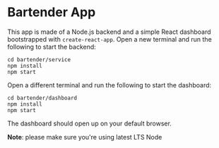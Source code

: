 # Bartender App

This app is made of a Node.js backend and a simple React dashboard
bootstrapped with `create-react-app`. Open a new terminal and
run the following to start the backend:

```
cd bartender/service
npm install
npm start
```

Open a different terminal and run the following to start the dashboard:

```
cd bartender/dashboard
npm install
npm start
```

The dashboard should open up on your default browser.

**Note**: please make sure you're using latest LTS Node
